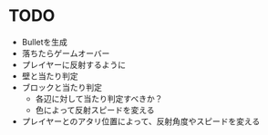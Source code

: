 # TODO

- Bulletを生成
- 落ちたらゲームオーバー
- プレイヤーに反射するように
- 壁と当たり判定
- ブロックと当たり判定
  - 各辺に対して当たり判定すべきか？
  - 色によって反射スピードを変える
- プレイヤーとのアタリ位置によって、反射角度やスピードを変える